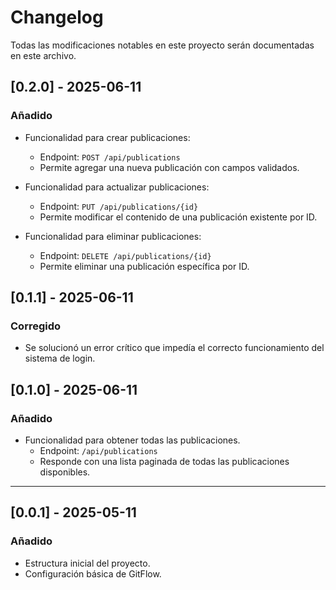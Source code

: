 # Changelog

Todas las modificaciones notables en este proyecto serán documentadas en este archivo.

## [0.2.0] - 2025-06-11

### Añadido

- Funcionalidad para crear publicaciones:

  - Endpoint: `POST /api/publications`
  - Permite agregar una nueva publicación con campos validados.

- Funcionalidad para actualizar publicaciones:

  - Endpoint: `PUT /api/publications/{id}`
  - Permite modificar el contenido de una publicación existente por ID.

- Funcionalidad para eliminar publicaciones:
  - Endpoint: `DELETE /api/publications/{id}`
  - Permite eliminar una publicación específica por ID.

## [0.1.1] - 2025-06-11

### Corregido

- Se solucionó un error crítico que impedía el correcto funcionamiento del sistema de login.

## [0.1.0] - 2025-06-11

### Añadido

- Funcionalidad para obtener todas las publicaciones.
  - Endpoint: `/api/publications`
  - Responde con una lista paginada de todas las publicaciones disponibles.

---

## [0.0.1] - 2025-05-11

### Añadido

- Estructura inicial del proyecto.
- Configuración básica de GitFlow.
